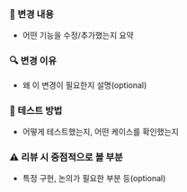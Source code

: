 ### 📌 변경 내용
- 어떤 기능을 수정/추가했는지 요약

### 🔍 변경 이유
- 왜 이 변경이 필요한지 설명(optional)

### 🧪 테스트 방법
- 어떻게 테스트했는지, 어떤 케이스를 확인했는지

### ⚠️ 리뷰 시 중점적으로 볼 부분
- 특정 구현, 논의가 필요한 부분 등(optional)
